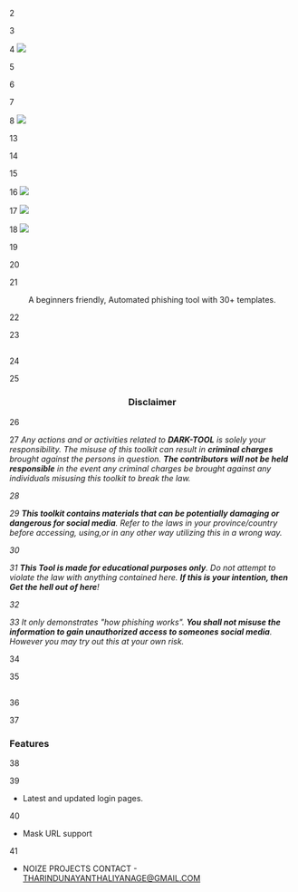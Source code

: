 <!-- DARK-TOOL -->


2



3
<p align="center">


4
  <img src=".imgs/logo.png">


5
</p>


6



7
<p align="center">


8
  <img src="https://img.shields.io/badge/Version-2.2-green?style=for-the-badge">





13
</p>


14



15
<p align="center">


16
  <img src="https://img.shields.io/badge/DEVELOPER%20INSTAGRAM-https%3A%2F%2Fwww.instagram.com%2Fliyanage__tharindu__%3Fr%3Dnametag-blue">


17
  <img src="https://img.shields.io/badge/Open%20Source-Yes-cyan?style=flat-square">


18
  <img src="https://img.shields.io/badge/Written%20In-Bash-cyan?style=flat-square">


19
</p>


20



21
<p align="center">A beginners friendly, Automated phishing tool with 30+ templates.</p>


22



23
##


24



25
<h3><p align="center">Disclaimer</p></h3>


26



27
<i>Any actions and or activities related to <b>DARK-TOOL</b> is solely your responsibility. The misuse of this toolkit can result in <b>criminal charges</b> brought against the persons in question. <b>The contributors will not be held responsible</b> in the event any criminal charges be brought against any individuals misusing this toolkit to break the law.


28



29
<b>This toolkit contains materials that can be potentially damaging or dangerous for social media</b>. Refer to the laws in your province/country before accessing, using,or in any other way utilizing this in a wrong way.


30



31
<b>This Tool is made for educational purposes only</b>. Do not attempt to violate the law with anything contained here. <b>If this is your intention, then Get the hell out of here</b>!


32



33
It only demonstrates "how phishing works". <b>You shall not misuse the information to gain unauthorized access to someones social media</b>. However you may try out this at your own risk.</i>


34



35
##


36



37
### Features


38



39
- Latest and updated login pages.


40
- Mask URL support 


41
- NOIZE PROJECTS CONTACT - THARINDUNAYANTHALIYANAGE@GMAIL.COM 
